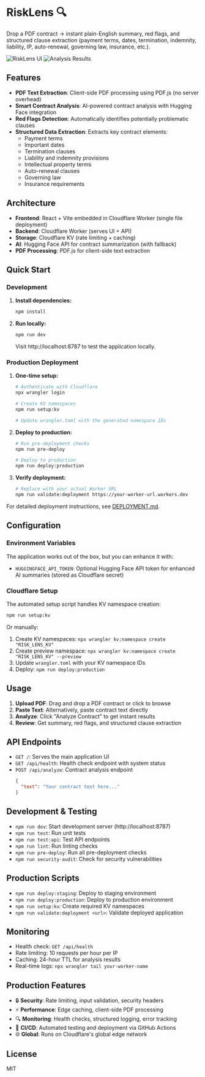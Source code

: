 # RiskLens 🔍

Drop a PDF contract → instant plain-English summary, red flags, and structured clause extraction (payment terms, dates, termination, indemnity, liability, IP, auto-renewal, governing law, insurance, etc.).

![RiskLens UI](https://github.com/user-attachments/assets/e62738cf-1324-43df-b0da-f6ef6e4e2a22)
![Analysis Results](https://github.com/user-attachments/assets/9a340717-6cd9-4f69-b6e3-89dff10d94fa)

## Features

- **PDF Text Extraction**: Client-side PDF processing using PDF.js (no server overhead)
- **Smart Contract Analysis**: AI-powered contract analysis with Hugging Face integration
- **Red Flags Detection**: Automatically identifies potentially problematic clauses
- **Structured Data Extraction**: Extracts key contract elements:
  - Payment terms
  - Important dates
  - Termination clauses
  - Liability and indemnity provisions
  - Intellectual property terms
  - Auto-renewal clauses
  - Governing law
  - Insurance requirements

## Architecture

- **Frontend**: React + Vite embedded in Cloudflare Worker (single file deployment)
- **Backend**: Cloudflare Worker (serves UI + API)
- **Storage**: Cloudflare KV (rate limiting + caching)
- **AI**: Hugging Face API for contract summarization (with fallback)
- **PDF Processing**: PDF.js for client-side text extraction

## Quick Start

### Development

1. **Install dependencies:**
   ```bash
   npm install
   ```

2. **Run locally:**
   ```bash
   npm run dev
   ```
   Visit http://localhost:8787 to test the application locally.

### Production Deployment

1. **One-time setup:**
   ```bash
   # Authenticate with Cloudflare
   npx wrangler login
   
   # Create KV namespaces
   npm run setup:kv
   
   # Update wrangler.toml with the generated namespace IDs
   ```

2. **Deploy to production:**
   ```bash
   # Run pre-deployment checks
   npm run pre-deploy
   
   # Deploy to production
   npm run deploy:production
   ```

3. **Verify deployment:**
   ```bash
   # Replace with your actual Worker URL
   npm run validate:deployment https://your-worker-url.workers.dev
   ```

For detailed deployment instructions, see [DEPLOYMENT.md](./DEPLOYMENT.md).

## Configuration

### Environment Variables

The application works out of the box, but you can enhance it with:

- `HUGGINGFACE_API_TOKEN`: Optional Hugging Face API token for enhanced AI summaries (stored as Cloudflare secret)

### Cloudflare Setup

The automated setup script handles KV namespace creation:

```bash
npm run setup:kv
```

Or manually:
1. Create KV namespaces: `npx wrangler kv:namespace create "RISK_LENS_KV"`
2. Create preview namespace: `npx wrangler kv:namespace create "RISK_LENS_KV" --preview`
3. Update `wrangler.toml` with your KV namespace IDs
4. Deploy: `npm run deploy:production`

## Usage

1. **Upload PDF**: Drag and drop a PDF contract or click to browse
2. **Paste Text**: Alternatively, paste contract text directly
3. **Analyze**: Click "Analyze Contract" to get instant results
4. **Review**: Get summary, red flags, and structured clause extraction

## API Endpoints

- `GET /`: Serves the main application UI
- `GET /api/health`: Health check endpoint with system status
- `POST /api/analyze`: Contract analysis endpoint
  ```json
  {
    "text": "Your contract text here..."
  }
  ```

## Development & Testing

- `npm run dev`: Start development server (http://localhost:8787)
- `npm run test`: Run unit tests
- `npm run test:api`: Test API endpoints
- `npm run lint`: Run linting checks
- `npm run pre-deploy`: Run all pre-deployment checks
- `npm run security-audit`: Check for security vulnerabilities

## Production Scripts

- `npm run deploy:staging`: Deploy to staging environment
- `npm run deploy:production`: Deploy to production environment
- `npm run setup:kv`: Create required KV namespaces
- `npm run validate:deployment <url>`: Validate deployed application

## Monitoring

- Health check: `GET /api/health`
- Rate limiting: 10 requests per hour per IP
- Caching: 24-hour TTL for analysis results
- Real-time logs: `npx wrangler tail your-worker-name`

## Production Features

- 🔒 **Security**: Rate limiting, input validation, security headers
- ⚡ **Performance**: Edge caching, client-side PDF processing
- 🔍 **Monitoring**: Health checks, structured logging, error tracking
- 🚀 **CI/CD**: Automated testing and deployment via GitHub Actions
- 🌐 **Global**: Runs on Cloudflare's global edge network

## License

MIT

